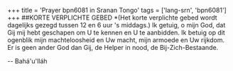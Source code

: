 +++
title = 'Prayer bpn6081 in Sranan Tongo'
tags = ['lang-srn', 'bpn6081']
+++
##KORTE VERPLICHTE GEBED 
*(Het korte verplichte gebed wordt dagelijks gezegd tussen 12 en 6 uur 's middags.) 
Ik getuig, o mijn God, dat Gij mij hebt geschapen om U te kennen en U te aanbidden. Ik betuig op dit ogenblik mijn machteloosheid en Uw macht, mijn armoede en Uw rijkdom. Er is geen ander God dan Gij, de Helper in nood, de Bij-Zich-Bestaande.

-- Bahá'u'lláh
